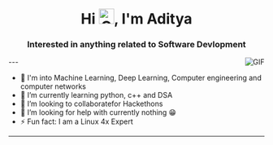 <h1 align="center">Hi <img height=30 width=30 alt="GIF" src="https://raw.githubusercontent.com/MartinHeinz/MartinHeinz/master/wave.gif" />, I'm Aditya</h1>
<h3 align="center">Interested in anything related to Software Devlopment</h3>
---

<img align="right" alt="GIF" src="https://media.giphy.com/media/USV0ym3bVWQJJmNu3N/giphy.gif" />

- 🔭 I'm into Machine Learning, Deep Learning, Computer engineering and computer networks
- 🌱 I’m currently learning python, c++ and DSA
- 👯 I’m looking to collaboratefor Hackethons
- 🤔 I’m looking for help with currently nothing 😁
- ⚡ Fun fact: I am a Linux 4x Expert

---
